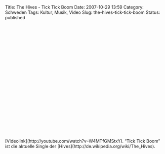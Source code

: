 Title: The Hives - Tick Tick Boom
Date: 2007-10-29 13:59
Category: Schweden
Tags: Kultur, Musik, Video
Slug: the-hives-tick-tick-boom
Status: published

<p>
<object width="425" height="355">
<param name="movie" value="http://www.youtube.com/v/W4MTfGMStxY&amp;rel=1"></param><param name="wmode" value="transparent"></param>

<embed src="http://www.youtube.com/v/W4MTfGMStxY&amp;rel=1" type="application/x-shockwave-flash" wmode="transparent" width="425" height="355">
</embed>
</object>
</p>
[Videolink](http://youtube.com/watch?v=W4MTfGMStxY). “Tick Tick Boom”
ist die aktuelle Single der
[Hives](http://de.wikipedia.org/wiki/The_Hives).

